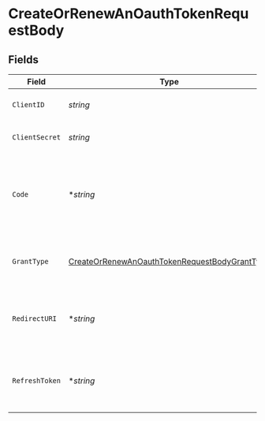 # CreateOrRenewAnOauthTokenRequestBody


## Fields

| Field                                                                                                                     | Type                                                                                                                      | Required                                                                                                                  | Description                                                                                                               |
| ------------------------------------------------------------------------------------------------------------------------- | ------------------------------------------------------------------------------------------------------------------------- | ------------------------------------------------------------------------------------------------------------------------- | ------------------------------------------------------------------------------------------------------------------------- |
| `ClientID`                                                                                                                | *string*                                                                                                                  | :heavy_check_mark:                                                                                                        | The OAuth application's client ID                                                                                         |
| `ClientSecret`                                                                                                            | *string*                                                                                                                  | :heavy_check_mark:                                                                                                        | The OAuth applicatin's client secret                                                                                      |
| `Code`                                                                                                                    | **string*                                                                                                                 | :heavy_minus_sign:                                                                                                        | The OAuth grant code provided to your OAuth application's redirect URI. Required when grant_type is authorization_code    |
| `GrantType`                                                                                                               | [CreateOrRenewAnOauthTokenRequestBodyGrantType](../../models/operations/createorrenewanoauthtokenrequestbodygranttype.md) | :heavy_check_mark:                                                                                                        | Whether an OAuth grant code or a refresh token is being exchanged for an OAuth token                                      |
| `RedirectURI`                                                                                                             | **string*                                                                                                                 | :heavy_minus_sign:                                                                                                        | The OAuth application's redirect URI. Required when grant_type is authorization_code                                      |
| `RefreshToken`                                                                                                            | **string*                                                                                                                 | :heavy_minus_sign:                                                                                                        | The refresh token from the original OAuth token grant. Required when grant_type is refresh_token                          |
